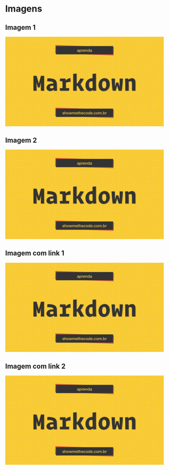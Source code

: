 # Imagens

## Imagem 1

![Markdown](../images/markdown-image.png)

## Imagem 2

![Markdown][image]

[image]: ../images/markdown-image.png

## Imagem com link 1

[![Markdown](../images/markdown-image.png)](https://showmethecode.com.br)

## Imagem com link 2

[![Markdown][image-thumbs]][image-url]

[image-thumbs]: ../images/markdown-image.png
[image-url]: https://showmethecode.com.br